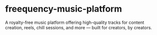 # freequency-music-platform
A royalty-free music platform offering high-quality tracks for content creation, reels, chill sessions, and more — built for creators, by creators.
